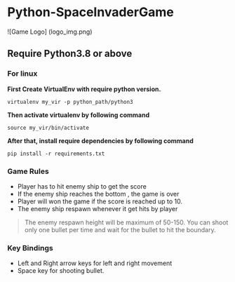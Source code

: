 # Python-SpaceInvaderGame

![Game Logo]
(logo_img.png)

## Require Python3.8 or above

### For linux

**First Create VirtualEnv with require python version.**

```
virtualenv my_vir -p python_path/python3
```

**Then activate virtualenv by following command**

```
source my_vir/bin/activate
```

**After that, install require dependencies by following command**

```
pip install -r requirements.txt
```
### Game Rules
* Player has to hit enemy ship to get the score
* If the enemy ship reaches  the bottom , the game is over
* Player will won the game if the score is reached up to 10.
* The enemy ship respawn whenever it get hits by player

> The enemy respawn height will be maximum of 50-150.
> You can shoot only one bullet per time and wait for the bullet to hit the boundary.

### Key Bindings
* Left and Right arrow keys for left and right movement
* Space key for shooting bullet.

